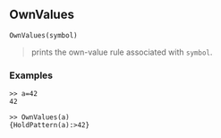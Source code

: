 ## OwnValues 

```
OwnValues(symbol)
```
> prints the own-value rule associated with `symbol`.
  
### Examples

``` 
>> a=42
42

>> OwnValues(a)
{HoldPattern(a):>42}
```
